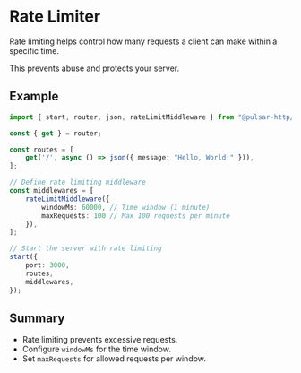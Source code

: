 # Rate Limiter

Rate limiting helps control how many requests a client can make within a specific time.

This prevents abuse and protects your server.

## Example

```typescript
import { start, router, json, rateLimitMiddleware } from "@pulsar-http/core";

const { get } = router;

const routes = [
    get('/', async () => json({ message: "Hello, World!" })),
];

// Define rate limiting middleware
const middlewares = [
    rateLimitMiddleware({
        windowMs: 60000, // Time window (1 minute)
        maxRequests: 100 // Max 100 requests per minute
    }),
];

// Start the server with rate limiting
start({
    port: 3000,
    routes,
    middlewares,
});

```

## Summary
- Rate limiting prevents excessive requests.
- Configure `windowMs` for the time window.
- Set `maxRequests` for allowed requests per window.
